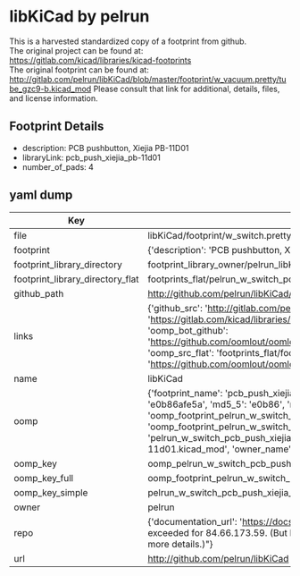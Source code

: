 # libKiCad by pelrun  
This is a harvested standardized copy of a footprint from github.  
The original project can be found at:  
https://gitlab.com/kicad/libraries/kicad-footprints  
The original footprint can be found at:
http://gitlab.com/pelrun/libKiCad/blob/master/footprint/w_vacuum.pretty/tube_gzc9-b.kicad_mod
Please consult that link for additional, details, files, and license information.  
## Footprint Details
* description: PCB pushbutton, Xiejia PB-11D01  
* libraryLink: pcb_push_xiejia_pb-11d01  
* number_of_pads: 4  
## yaml dump  
| Key | Value |  
| --- | --- |  
| file | libKiCad/footprint/w_switch.pretty/pcb_push_xiejia_pb-11d01.kicad_mod |  
| footprint | {'description': 'PCB pushbutton, Xiejia PB-11D01', 'libraryLink': 'pcb_push_xiejia_pb-11d01', 'number_of_pads': 4} |  
| footprint_library_directory | footprint_library_owner/pelrun_libKiCad |  
| footprint_library_directory_flat | footprints_flat/pelrun_w_switch_pcb_push_xiejia_pb_11d01/working |  
| github_path | http://github.com/pelrun/libKiCad/blob/master/footprint/w_switch.pretty/pcb_push_xiejia_pb-11d01.kicad_mod |  
| links | {'github_src': 'http://gitlab.com/pelrun/libKiCad/blob/master/footprint/w_vacuum.pretty/tube_gzc9-b.kicad_mod', 'github_src_repo': 'https://gitlab.com/kicad/libraries/kicad-footprints', 'oomp_bot': 'footprints/pelrun_w_switch_pcb_push_xiejia_pb_11d01/working', 'oomp_bot_github': 'https://github.com/oomlout/oomlout_oomp_footprint_bot/tree/main/footprints/pelrun_w_switch_pcb_push_xiejia_pb_11d01/working', 'oomp_src_flat': 'footprints_flat/footprints_flat/pelrun_w_switch_pcb_push_xiejia_pb_11d01/working', 'oomp_src_flat_github': 'https://github.com/oomlout/oomlout_oomp_footprint_src/tree/main/footprints_flat/pelrun_w_switch_pcb_push_xiejia_pb_11d01/working'} |  
| name | libKiCad |  
| oomp | {'footprint_name': 'pcb_push_xiejia_pb_11d01', 'library_name': 'w_switch', 'md5': 'e0b86afe5aa9fac0c880986b8360d6ba', 'md5_10': 'e0b86afe5a', 'md5_5': 'e0b86', 'md5_6': 'e0b86a', 'oomp_key': 'oomp_pelrun_w_switch_pcb_push_xiejia_pb_11d01', 'oomp_key_extra': 'oomp_footprint_pelrun_w_switch_pcb_push_xiejia_pb_11d01', 'oomp_key_full': 'oomp_footprint_pelrun_w_switch_pcb_push_xiejia_pb_11d01_e0b86a', 'oomp_key_simple': 'pelrun_w_switch_pcb_push_xiejia_pb_11d01', 'original_filename': 'libKiCad/footprint/w_switch.pretty/pcb_push_xiejia_pb-11d01.kicad_mod', 'owner_name': 'pelrun'} |  
| oomp_key | oomp_pelrun_w_switch_pcb_push_xiejia_pb_11d01 |  
| oomp_key_full | oomp_footprint_pelrun_w_switch_pcb_push_xiejia_pb_11d01 |  
| oomp_key_simple | pelrun_w_switch_pcb_push_xiejia_pb_11d01 |  
| owner | pelrun |  
| repo | {'documentation_url': 'https://docs.github.com/rest/overview/resources-in-the-rest-api#rate-limiting', 'message': "API rate limit exceeded for 84.66.173.59. (But here's the good news: Authenticated requests get a higher rate limit. Check out the documentation for more details.)"} |  
| url | http://github.com/pelrun/libKiCad |  

